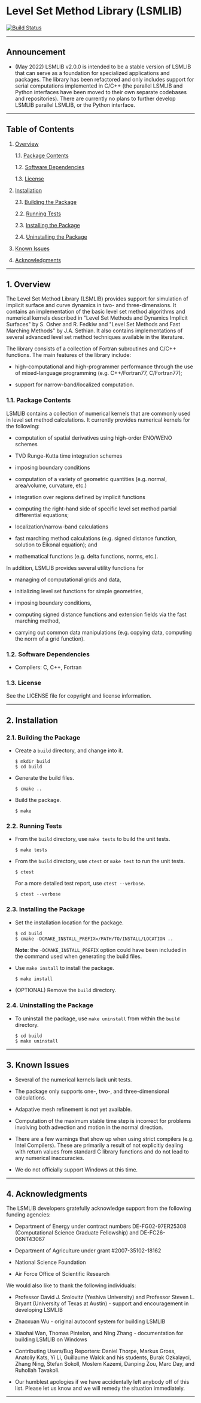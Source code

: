 Level Set Method Library (LSMLIB)
=================================

[------------------------------------ BADGES: BEGIN ------------------------------------]: #

[![Build Status](https://github.com/velexi-research/LSMLIB/actions/workflows/CI.yml/badge.svg)](https://github.com/velexi-research/LSMLIB/actions/workflows/CI.yml)

[------------------------------------- BADGES: END -------------------------------------]: #

-------------------------------------------------------------------------------------------

## Announcement

* (May 2022) LSMLIB v2.0.0 is intended to be a stable version of LSMLIB that can serve as
  a foundation for specialized applications and packages. The library has been refactored
  and only includes support for serial computations implemented in C/C++ (the parallel
  LSMLIB and Python interfaces have been moved to their own separate codebases and
  repositories). There are currently no plans to further develop LSMLIB parallel LSMLIB,
  or the Python interface.

-------------------------------------------------------------------------------------------

Table of Contents
-----------------

1. [Overview][#1]

   1.1. [Package Contents][#1.1]

   1.2. [Software Dependencies][#1.2]

   1.3. [License][#1.3]

2. [Installation][#2]

   2.1. [Building the Package][#2.1]

   2.2. [Running Tests][#2.2]

   2.3. [Installing the Package][#2.3]

   2.4. [Uninstalling the Package][#2.4]

3. [Known Issues][#3]

4. [Acknowledgments][#4]

-------------------------------------------------------------------------------------------

## 1. Overview

The Level Set Method Library (LSMLIB) provides support for simulation of implicit surface
and curve dynamics in two- and three-dimensions. It contains an implementation of the
basic level set method algorithms and numerical kernels described in "Level Set Methods
and Dynamics Implicit Surfaces" by S. Osher and R. Fedkiw and "Level Set Methods and Fast
Marching Methods" by J.A. Sethian. It also contains implementations of several advanced
level set method techniques available in the literature.

The library consists of a collection of Fortran subroutines and C/C++ functions.  The main
features of the library include:

* high-computational and high-programmer performance through the use of mixed-language
  programming (e.g. C++/Fortran77, C/Fortran77);

* support for narrow-band/localized computation.

### 1.1. Package Contents

LSMLIB contains a collection of numerical kernels that are commonly used in level set
method calculations. It currently provides numerical kernels for the following:

* computation of spatial derivatives using high-order ENO/WENO schemes

* TVD Runge-Kutta time integration schemes

* imposing boundary conditions

* computation of a variety of geometric quantities (e.g. normal, area/volume, curvature,
  etc.)

* integration over regions defined by implicit functions

* computing the right-hand side of specific level set method partial differential
  equations;

* localization/narrow-band calculations

* fast marching method calculations (e.g. signed distance function, solution to Eikonal
  equation); and

* mathematical functions (e.g. delta functions, norms, etc.).

In addition, LSMLIB provides several utility functions for

* managing of computational grids and data,

* initializing level set functions for simple geometries,

* imposing boundary conditions,

* computing signed distance functions and extension fields via the fast marching method,

* carrying out common data manipulations (e.g. copying data, computing the norm of a grid
  function).

### 1.2. Software Dependencies

* Compilers: C, C++, Fortran

### 1.3. License

See the LICENSE file for copyright and license information.

-------------------------------------------------------------------------------------------

## 2. Installation

### 2.1. Building the Package

* Create a `build` directory, and change into it.

  ```shell
  $ mkdir build
  $ cd build
  ```

* Generate the build files.

  ```shell
  $ cmake ..
  ```

* Build the package.

  ```shell
  $ make
  ```

### 2.2. Running Tests

* From the `build` directory, use `make tests` to build the unit tests.

  ```shell
  $ make tests
  ```

* From the `build` directory, use `ctest` or `make test` to run the unit tests.

  ```shell
  $ ctest
  ```

  For a more detailed test report, use `ctest --verbose`.

  ```shell
  $ ctest --verbose
  ```

### 2.3. Installing the Package

* Set the installation location for the package.

  ```shell
  $ cd build
  $ cmake -DCMAKE_INSTALL_PREFIX=/PATH/TO/INSTALL/LOCATION ..
  ```

  __Note__: the `-DCMAKE_INSTALL_PREFIX` option could have been included in
  the command used when generating the build files.

* Use `make install` to install the package.

  ```shell
  $ make install
  ```

* (OPTIONAL) Remove the `build` directory.

### 2.4. Uninstalling the Package

* To uninstall the package, use `make uninstall` from within the `build`
  directory.

  ```shell
  $ cd build
  $ make uninstall
  ```

-------------------------------------------------------------------------------------------

## 3. Known Issues

* Several of the numerical kernels lack unit tests.

* The package only supports one-, two-, and three-dimensional calculations.

* Adapative mesh refinement is not yet available.

* Computation of the maximum stable time step is incorrect for problems involving both
  advection and motion in the normal direction.

* There are a few warnings that show up when using strict compilers (e.g. Intel Compilers).
  These are primarily a result of not explicitly dealing with return values from standard
  C library functions and do not lead to any numerical inaccuracies.

* We do not officially support Windows at this time.

-------------------------------------------------------------------------------------------

## 4. Acknowledgments

The LSMLIB developers gratefully acknowledge support from the following funding agencies:

* Department of Energy under contract numbers DE-FG02-97ER25308 (Computational Science
  Graduate Fellowship) and DE-FC26-06NT43067

* Department of Agriculture under grant #2007-35102-18162

* National Science Foundation

* Air Force Office of Scientific Research

We would also like to thank the following individuals:

* Professor David J. Srolovitz (Yeshiva University) and Professor Steven L. Bryant
  (University of Texas at Austin) - support and encouragement in developing LSMLIB

* Zhaoxuan Wu - original autoconf system for building LSMLIB

* Xiaohai Wan, Thomas Pintelon, and Ning Zhang - documentation for building LSMLIB on
  Windows

* Contributing Users/Bug Reporters: Daniel Thorpe, Markus Gross, Anatoliy Kats, Yi Li,
  Guillaume Walck and his students, Burak Ozkalayci, Zhang Ning, Stefan Sokoll, Moslem
  Kazemi, Danping Zou, Marc Day, and Ruhollah Tavakoli.

* Our humblest apologies if we have accidentally left anybody off of this list. Please let
  us know and we will remedy the situation immediately.

-------------------------------------------------------------------------------------------

[------------------------------------INTERNAL LINKS------------------------------------]: #

[#1]: #1-overview
[#1.1]: #11-package-contents
[#1.2]: #12-software-dependencies
[#1.3]: #13-license

[#2]: #2-installation
[#2.1]: #21-building-the-package
[#2.2]: #22-running-tests
[#2.3]: #23-installing-the-package
[#2.4]: #24-uninstalling-the-package

[#3]: #3-known-issues

[#4]: #4-acknowledgments

[------------------------------------EXTERNAL LINKS------------------------------------]: #

